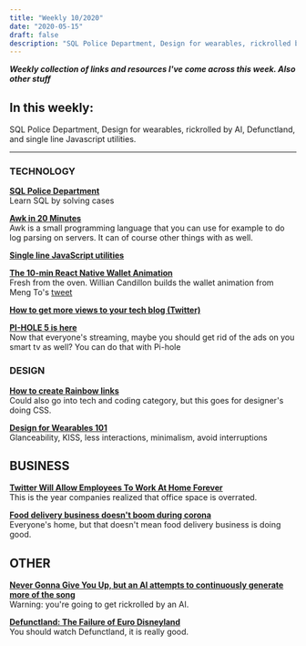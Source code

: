 ```yaml
---
title: "Weekly 10/2020"
date: "2020-05-15"
draft: false
description: "SQL Police Department, Design for wearables, rickrolled by AI, Defunctland, and single line Javascript utilities."
---
```


_**Weekly collection of links and resources I've come across this week. Also other stuff**_

## In this weekly:

SQL Police Department, Design for wearables, rickrolled by AI, Defunctland, and single line Javascript utilities.

---

### TECHNOLOGY

**[SQL Police Department](https://sqlpd.com/)**  
Learn SQL by solving cases

**[Awk in 20 Minutes](https://ferd.ca/awk-in-20-minutes.html)**  
Awk is a small programming language that you can use for example to do log parsing on servers. It can of course other things with as well.

**[Single line JavaScript utilities](https://1loc.dev/)**

**[The 10-min React Native Wallet Animation](https://www.youtube.com/watch?v=i2HRRFEmmqI)**  
Fresh from the oven. Willian Candillon builds the wallet animation from Meng To's [tweet](https://twitter.com/MengTo/status/1260300550953934853)

**[How to get more views to your tech blog (Twitter)](https://twitter.com/monicalent/status/1258750975021588483)**

**[PI-HOLE 5 is here](https://pi-hole.net/2020/05/10/pi-hole-v5-0-is-here/#page-content)**  
Now that everyone's streaming, maybe you should get rid of the ads on you smart tv as well? You can do that with Pi-hole

### DESIGN

**[How to create Rainbow links](https://twitter.com/chrisbiscardi/status/1259606045858467840)**  
Could also go into tech and coding category, but this goes for designer's doing CSS.

**[Design for Wearables 101](https://www.webdesignerdepot.com/2020/05/design-for-wearables-101/)**  
Glanceability, KISS, less interactions, minimalism, avoid interruptions

## BUSINESS

**[Twitter Will Allow Employees To Work At Home Forever](https://www.buzzfeednews.com/article/alexkantrowitz/twitter-will-allow-employees-to-work-at-home-forever)**  
This is the year companies realized that office space is overrated.

**[Food delivery business doesn't boom during corona](https://www.wsj.com/articles/america-is-stuck-at-home-but-food-delivery-companies-still-struggle-to-profit-11589374801)**  
Everyone's home, but that doesn't mean food delivery business is doing good.

## OTHER

**[Never Gonna Give You Up, but an AI attempts to continuously generate more of the song](https://www.youtube.com/watch?v=iJgNpm8cTE8)**  
Warning: you're going to get rickrolled by an AI.

**[Defunctland: The Failure of Euro Disneyland](https://www.youtube.com/watch?v=SFE8RlKlLCE)**  
You should watch Defunctland, it is really good.
